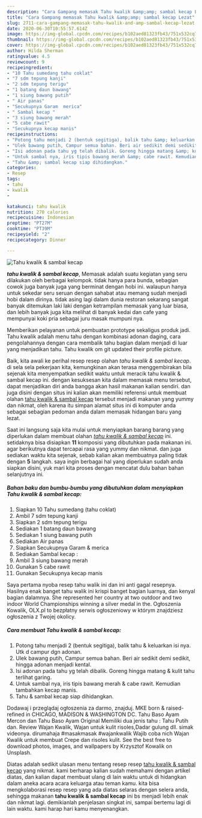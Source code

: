```yaml
---
description: "Cara Gampang memasak Tahu kwalik &amp;amp; sambal kecap Lezat"
title: "Cara Gampang memasak Tahu kwalik &amp;amp; sambal kecap Lezat"
slug: 2711-cara-gampang-memasak-tahu-kwalik-and-amp-sambal-kecap-lezat
date: 2020-06-30T10:55:57.614Z
image: https://img-global.cpcdn.com/recipes/b102aed81323fb43/751x532cq70/tahu-kwalik-sambal-kecap-foto-resep-utama.jpg
thumbnail: https://img-global.cpcdn.com/recipes/b102aed81323fb43/751x532cq70/tahu-kwalik-sambal-kecap-foto-resep-utama.jpg
cover: https://img-global.cpcdn.com/recipes/b102aed81323fb43/751x532cq70/tahu-kwalik-sambal-kecap-foto-resep-utama.jpg
author: Hilda Sherman
ratingvalue: 4.5
reviewcount: 9
recipeingredient:
- "10 Tahu sumedang tahu coklat"
- "7 sdm tepung kanji"
- "2 sdm tepung terigu"
- "1 batang daun bawang"
- "1 siung bawang putih"
- " Air panas"
- "Secukupnya Garam  merica"
- " Sambal kecap "
- "3 siung bawang merah"
- "5 cabe rawit"
- "Secukupnya kecap manis"
recipeinstructions:
- "Potong tahu menjadi 2 (bentuk segitiga), balik tahu &amp; keluarkan isi nya. Utk d campur dgn adonan."
- "Ulek bawang putih, Campur semua bahan. Beri air sedikit demi sedikit, hingga adonan menjadi kental."
- "Isi adonan pada tahu yg telah dibalik. Goreng hingga matang &amp; kulit tahu terlihat garing."
- "Untuk sambal nya, iris tipis bawang merah &amp; cabe rawit. Kemudian tambahkan kecap manis."
- "Tahu &amp; sambal kecap siap dihidangkan."
categories:
- Resep
tags:
- tahu
- kwalik
- 

katakunci: tahu kwalik  
nutrition: 270 calories
recipecuisine: Indonesian
preptime: "PT27M"
cooktime: "PT39M"
recipeyield: "2"
recipecategory: Dinner

---
```



![Tahu kwalik &amp; sambal kecap](https://img-global.cpcdn.com/recipes/b102aed81323fb43/751x532cq70/tahu-kwalik-sambal-kecap-foto-resep-utama.jpg)

<b><i>tahu kwalik &amp; sambal kecap</i></b>, Memasak adalah suatu kegiatan yang seru dilakukan oleh berbagai kelompok. tidak hanya para bunda, sebagian cowok juga banyak juga yang berminat dengan hobi ini. walaupun hanya untuk sekedar seru seruan dengan sahabat atau memang sudah menjadi hobi dalam dirinya. tidak asing lagi dalam dunia restoran sekarang sangat banyak ditemukan laki laki dengan ketrampilan memasak yang luar biasa, dan lebih banyak juga kita melihat di banyak kedai dan cafe yang mempunyai koki pria sebagai juru masak mumpuni nya.

Memberikan pelayanan untuk pembuatan prototype sekaligus produk jadi. Tahu kwalik adalah menu tahu dengan kombinasi adonan daging, cara pengolahannya dengan cara membalik tahu bagian dalam menjadi di luar yang menjadikan tahu. Tahu kwalik om git updated their profile picture.

Baik, kita awali ke perihal resep resep olahan <i>tahu kwalik &amp; sambal kecap</i>. di sela sela pekerjaan kita, kemungkinan akan terasa menggembirakan bila sejenak kita menyempatkan sedikit waktu untuk meracik tahu kwalik &amp; sambal kecap ini. dengan kesuksesan kita dalam memasak menu tersebut, dapat menjadikan diri anda bangga akan hasil makanan kalian sendiri. dan juga disini dengan situs ini kalian akan memiliki referensi untuk membuat olahan <u>tahu kwalik &amp; sambal kecap</u> tersebut menjadi makanan yang yummy dan nikmat, oleh karena itu simpan alamat situs ini di komputer anda sebagai sebagian pedoman anda dalam memasak hidangan baru yang lezat.


Saat ini langsung saja kita mulai untuk menyiapkan barang barang yang diperlukan dalam membuat olahan <u><i>tahu kwalik &amp; sambal kecap</i></u> ini. setidaknya bisa disiapkan <b>11</b> komposisi yang dibutuhkan pada makanan ini. agar berikutnya dapat tercapai rasa yang yummy dan nikmat. dan juga sediakan waktu kita sejenak, sebab kalian akan membuatnya paling tidak dengan <b>5</b> langkah. saya ingin berbagai hal yang diperlukan sudah anda siapkan disini, yuk mari kita proses dengan mencatat dulu bahan bahan selanjutnya ini.

<!--inarticleads1-->

##### Bahan baku dan bumbu-bumbu yang dibutuhkan dalam menyiapkan Tahu kwalik &amp; sambal kecap:

1. Siapkan 10 Tahu sumedang (tahu coklat)
1. Ambil 7 sdm tepung kanji
1. Siapkan 2 sdm tepung terigu
1. Sediakan 1 batang daun bawang
1. Sediakan 1 siung bawang putih
1. Sediakan  Air panas
1. Siapkan Secukupnya Garam &amp; merica
1. Sediakan  Sambal kecap :
1. Ambil 3 siung bawang merah
1. Gunakan 5 cabe rawit
1. Gunakan Secukupnya kecap manis


Saya pertama nyoba resep tahu walik ini dan ini anti gagal resepnya. Hasilnya enak banget tahu walik ini krispi banget bagian luarnya, dan kenyal bagian dalamnya. She represented her country at two outdoor and two indoor World Championships winning a silver medal in the. Ogłoszenia Kowalik, OLX.pl to bezpłatny serwis ogłoszeniowy w którym znajdziesz ogłoszenia z Twojej okolicy. 

<!--inarticleads2-->

##### Cara membuat Tahu kwalik &amp; sambal kecap:

1. Potong tahu menjadi 2 (bentuk segitiga), balik tahu &amp; keluarkan isi nya. Utk d campur dgn adonan.
1. Ulek bawang putih, Campur semua bahan. Beri air sedikit demi sedikit, hingga adonan menjadi kental.
1. Isi adonan pada tahu yg telah dibalik. Goreng hingga matang &amp; kulit tahu terlihat garing.
1. Untuk sambal nya, iris tipis bawang merah &amp; cabe rawit. Kemudian tambahkan kecap manis.
1. Tahu &amp; sambal kecap siap dihidangkan.


Dodawaj i przeglądaj ogłoszenia za darmo, znajduj. MKE born &amp; raised-refined in CHICAGO, MADISON &amp; WASHINGTON DC. Tahu Baso Ayam Mercon dan Tahu Baso Ayam Original Memiliki dua jenis tahu : Tahu Putih dan. Review Wajan Kwalik, Wajan untuk kulit risoles,Dadar gulung dll. simak videonya. dirumahaja #masakmasak #wajankwalik Wajib coba nich Wajan Kwalik untuk membuat Crepe dan risoles kulit. See the best free to download photos, images, and wallpapers by Krzysztof Kowalik on Unsplash. 

Diatas adalah sedikit ulasan menu tentang resep resep <u>tahu kwalik &amp; sambal kecap</u> yang nikmat. kami berharap kalian sudah memahami dengan artikel diatas, dan kalian dapat membuat ulang di lain waktu untuk di hidangkan dalam aneka acara acara keluarga atau teman kamu. kita bisa mengkolaborasi resep resep yang ada diatas selaras dengan selera anda, sehingga makanan <b>tahu kwalik &amp; sambal kecap</b> ini bs menjadi lebih enak dan nikmat lagi. demikianlah penjelasan singkat ini, sampai bertemu lagi di lain waktu. kami harap hari kamu menyenangkan.
